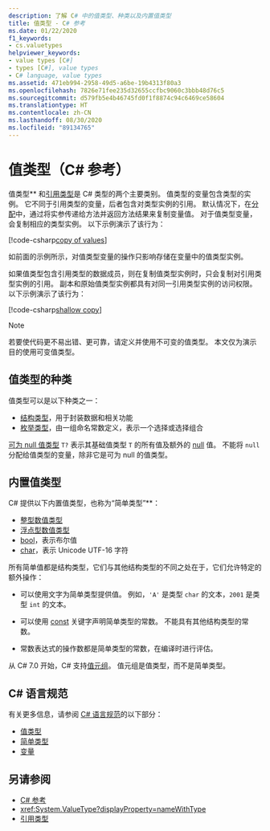 ```yaml
---
description: 了解 C# 中的值类型、种类以及内置值类型
title: 值类型 - C# 参考
ms.date: 01/22/2020
f1_keywords:
- cs.valuetypes
helpviewer_keywords:
- value types [C#]
- types [C#], value types
- C# language, value types
ms.assetid: 471eb994-2958-49d5-a6be-19b4313f80a3
ms.openlocfilehash: 7826e71fee235d32655ccfbc9060c3bbb48d76c5
ms.sourcegitcommit: d579fb5e4b46745fd0f1f8874c94c6469ce58604
ms.translationtype: HT
ms.contentlocale: zh-CN
ms.lasthandoff: 08/30/2020
ms.locfileid: "89134765"
---
```

# <a name="value-types-c-reference"></a>值类型（C# 参考）

值类型** 和[引用类型](../keywords/reference-types.md)是 C# 类型的两个主要类别。 值类型的变量包含类型的实例。 它不同于引用类型的变量，后者包含对类型实例的引用。 默认情况下，在[分配](../operators/assignment-operator.md)中，通过将实参传递给方法并返回方法结果来复制变量值。 对于值类型变量，会复制相应的类型实例。 以下示例演示了该行为：

[!code-csharp[copy of values](snippets/ValueTypes.cs#ValueTypeCopied)]

如前面的示例所示，对值类型变量的操作只影响存储在变量中的值类型实例。

如果值类型包含引用类型的数据成员，则在复制值类型实例时，只会复制对引用类型实例的引用。 副本和原始值类型实例都具有对同一引用类型实例的访问权限。 以下示例演示了该行为：

[!code-csharp[shallow copy](snippets/ValueTypes.cs#ShallowCopy)]

> [!NOTE]
> 若要使代码更不易出错、更可靠，请定义并使用不可变的值类型。 本文仅为演示目的使用可变值类型。

## <a name="kinds-of-value-types"></a>值类型的种类

值类型可以是以下种类之一：

- [结构类型](struct.md)，用于封装数据和相关功能
- [枚举类型](enum.md)，由一组命名常数定义，表示一个选择或选择组合

[可为 null 值类型](nullable-value-types.md) `T?` 表示其基础值类型 `T` 的所有值及额外的 [null](../keywords/null.md) 值。 不能将 `null` 分配给值类型的变量，除非它是可为 null 的值类型。

## <a name="built-in-value-types"></a>内置值类型

C# 提供以下内置值类型，也称为“简单类型”**：

- [整型数值类型](integral-numeric-types.md)
- [浮点型数值类型](floating-point-numeric-types.md)
- [bool](bool.md)，表示布尔值
- [char](char.md)，表示 Unicode UTF-16 字符

所有简单值都是结构类型，它们与其他结构类型的不同之处在于，它们允许特定的额外操作：

- 可以使用文字为简单类型提供值。 例如，`'A'` 是类型 `char` 的文本，`2001` 是类型 `int` 的文本。

- 可以使用 [const](../keywords/const.md) 关键字声明简单类型的常数。 不能具有其他结构类型的常数。

- 常数表达式的操作数都是简单类型的常数，在编译时进行评估。

从 C# 7.0 开始，C# 支持[值元组](value-tuples.md)。 值元组是值类型，而不是简单类型。

## <a name="c-language-specification"></a>C# 语言规范

有关更多信息，请参阅 [C# 语言规范](~/_csharplang/spec/introduction.md)的以下部分：

- [值类型](~/_csharplang/spec/types.md#value-types)
- [简单类型](~/_csharplang/spec/types.md#simple-types)
- [变量](~/_csharplang/spec/variables.md)

## <a name="see-also"></a>另请参阅

- [C# 参考](../index.md)
- <xref:System.ValueType?displayProperty=nameWithType>
- [引用类型](../keywords/reference-types.md)
